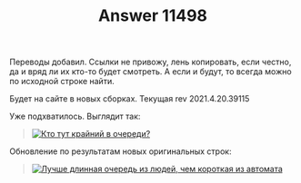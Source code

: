 ﻿---
title: "Answer 11498"
se.owner.user_id: 176217
se.owner.display_name: "αλεχολυτ"
se.owner.link: "https://ru.meta.stackoverflow.com/users/176217/%ce%b1%ce%bb%ce%b5%cf%87%ce%bf%ce%bb%cf%85%cf%84"
se.answer_id: 11498
se.question_id: 11496
se.post_type: answer
se.is_accepted: True
---
<p>Переводы добавил. Ссылки не привожу, лень копировать, если честно, да и вряд ли их кто-то будет смотреть. А если и будут, то всегда можно по исходной строке найти.</p>
<p>Будет на сайте в новых сборках. Текущая  rev 2021.4.20.39115</p>
<p>Уже подхватилось. Выглядит так:</p>
<blockquote>
<p><a href="https://i.stack.imgur.com/FevEN.png" rel="nofollow noreferrer"><img src="https://i.stack.imgur.com/FevEN.png" alt="Кто тут крайний в очереди?" /></a></p>
</blockquote>
<p>Обновление по результатам новых оригинальных строк:</p>
<blockquote>
<p><a href="https://i.stack.imgur.com/bVdND.png" rel="nofollow noreferrer"><img src="https://i.stack.imgur.com/bVdND.png" alt="Лучше длинная очередь из людей, чем короткая из автомата" /></a></p>
</blockquote>
